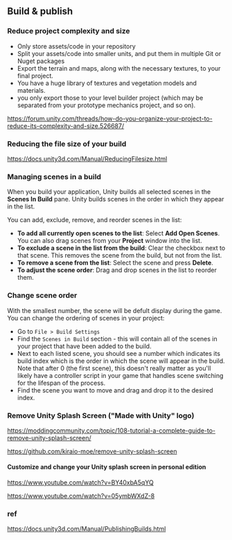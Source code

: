 ## Build & publish

### Reduce project complexity and size
- Only store assets/code in your repository
- Split your assets/code into smaller units, and put them in multiple Git or Nuget packages
- Export the terrain and maps, along with the necessary textures, to your final project.
- You have a huge library of textures and vegetation models and materials.
- you only export those to your level builder project (which may be separated from your prototype mechanics project, and so on).

https://forum.unity.com/threads/how-do-you-organize-your-project-to-reduce-its-complexity-and-size.526687/

### Reducing the file size of your build
https://docs.unity3d.com/Manual/ReducingFilesize.html

### Managing scenes in a build
When you build your application, Unity builds all selected scenes in the **Scenes In Build** pane. Unity builds scenes in the order in which they appear in the list.

You can add, exclude, remove, and reorder scenes in the list:

-   **To add all currently open scenes to the list**: Select **Add Open Scenes**. You can also drag scenes from your **Project** window into the list.
-   **To exclude a scene in the list from the build**: Clear the checkbox next to that scene. This removes the scene from the build, but not from the list.
-   **To remove a scene from the list**: Select the scene and press **Delete**.
-   **To adjust the scene order**: Drag and drop scenes in the list to reorder them.

### Change scene order
With the smallest number, the scene will be defult display during the game. You can change the ordering of scenes in your project:


-   Go to `File > Build Settings`
-   Find the `Scenes in Build` section - this will contain all of the scenes in your project that have been added to the build.
-   Next to each listed scene, you should see a number which indicates its build index which is the order in which the scene will appear in the build. Note that after 0 (the first scene), this doesn't really matter as you'll likely have a controller script in your game that handles scene switching for the lifespan of the process.
-   Find the scene you want to move and drag and drop it to the desired index.

### Remove Unity Splash Screen ("Made with Unity" logo)
https://moddingcommunity.com/topic/108-tutorial-a-complete-guide-to-remove-unity-splash-screen/

https://github.com/kiraio-moe/remove-unity-splash-screen

#### Customize and change your Unity splash screen in personal edition
https://www.youtube.com/watch?v=BY40xbA5qYQ

https://www.youtube.com/watch?v=05ymbWXdZ-8

### ref 
https://docs.unity3d.com/Manual/PublishingBuilds.html
